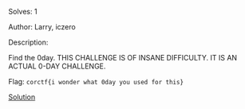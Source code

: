 Solves: 1

Author: Larry, iczero

Description:

Find the 0day. THIS CHALLENGE IS OF INSANE DIFFICULTY. IT IS AN ACTUAL 0-DAY CHALLENGE. 

Flag: `corctf{i wonder what 0day you used for this}`

[Solution](https://www.youtube.com/watch?v=dQw4w9WgXcQ)
